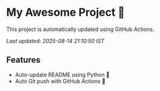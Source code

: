 # My Awesome Project 🚀

This project is automatically updated using GitHub Actions.

_Last updated: 2025-08-14 21:10:50 IST_

## Features
- Auto-update README using Python 🐍
- Auto Git push with GitHub Actions 🤖
